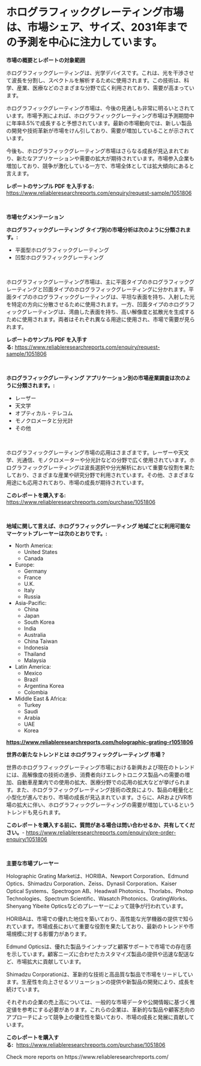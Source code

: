 <p><h1>ホログラフィックグレーティング市場は、市場シェア、サイズ、2031年までの予測を中心に注力しています。</h1></p><p><strong>市場の概要とレポートの対象範囲</strong></p>
<p><p>ホログラフィックグレーティングは、光学デバイスです。これは、光を干渉させて波長を分割し、スペクトルを解析するために使用されます。この技術は、科学、産業、医療などのさまざまな分野で広く利用されており、需要が高まっています。</p><p>ホログラフィックグレーティング市場は、今後の見通しも非常に明るいとされています。市場予測によれば、ホログラフィックグレーティング市場は予測期間中に年率8.5%で成長すると予想されています。最新の市場動向では、新しい製品の開発や技術革新が市場をけん引しており、需要が増加していることが示されています。</p><p>今後も、ホログラフィックグレーティング市場はさらなる成長が見込まれており、新たなアプリケーションや需要の拡大が期待されています。市場参入企業も増加しており、競争が激化している一方で、市場全体としては拡大傾向にあると言えます。</p></p>
<p><strong>レポートのサンプル PDF を入手する:</strong> <a href="https://www.reliableresearchreports.com/enquiry/request-sample/1051806">https://www.reliableresearchreports.com/enquiry/request-sample/1051806</a></p>
<p>&nbsp;</p>
<p><strong>市場セグメンテーション</strong></p>
<p><strong>ホログラフィックグレーティング タイプ別の市場分析は次のように分類されます。:</strong></p>
<p><ul><li>平面型ホログラフィックグレーティング</li><li>凹型ホログラフィックグレーティング</li></ul></p>
<p>&nbsp;</p>
<p><p>ホログラフィックグレーティング市場は、主に平面タイプのホログラフィックグレーティングと凹面タイプのホログラフィックグレーティングに分かれます。平面タイプのホログラフィックグレーティングは、平坦な表面を持ち、入射した光を特定の方向に分散させるために使用されます。一方、凹面タイプのホログラフィックグレーティングは、湾曲した表面を持ち、高い解像度と拡散光を生成するために使用されます。両者はそれぞれ異なる用途に使用され、市場で需要が見られます。</p></p>
<p><strong>レポートのサンプル PDF を入手する:</strong>&nbsp;<a href="https://www.reliableresearchreports.com/enquiry/request-sample/1051806">https://www.reliableresearchreports.com/enquiry/request-sample/1051806</a></p>
<p>&nbsp;</p>
<p><strong> ホログラフィックグレーティング アプリケーション別の市場産業調査は次のように分類されます。:</strong></p>
<p><ul><li>レーザー</li><li>天文学</li><li>オプティカル・テレコム</li><li>モノクロメータと分光計</li><li>その他</li></ul></p>
<p>&nbsp;</p>
<p><p>ホログラフィックグレーティング市場の応用はさまざまです。レーザーや天文学、光通信、モノクロメーターや分光計などの分野で広く使用されています。ホログラフィックグレーティングは波長選択や分光解析において重要な役割を果たしており、さまざまな産業や研究分野で利用されています。その他、さまざまな用途にも応用されており、市場の成長が期待されています。</p></p>
<p><strong>このレポートを購入する:</strong>&nbsp; <a href="https://www.reliableresearchreports.com/purchase/1051806">https://www.reliableresearchreports.com/purchase/1051806</a></p>
<p>&nbsp;</p>
<p><strong>地域に関して言えば、ホログラフィックグレーティング 地域ごとに利用可能なマーケットプレーヤーは次のとおりです。:</strong></p>
<p><ul>
    <li>
        North America:
        <ul>
            <li>United States</li>
            <li>Canada</li>
        </ul>
    </li>
    <li>
        Europe:
        <ul>
            <li>Germany</li>
            <li>France</li>
            <li>U.K.</li>
            <li>Italy</li>
            <li>Russia</li>
        </ul>
    </li>
    <li>
        Asia-Pacific:
        <ul>
            <li>China</li>
            <li>Japan</li>
            <li>South Korea</li>
            <li>India</li>
            <li>Australia</li>
            <li>China Taiwan</li>
            <li>Indonesia</li>
            <li>Thailand</li>
            <li>Malaysia</li>
        </ul>
    </li>
    <li>
        Latin America:
        <ul>
            <li>Mexico</li>
            <li>Brazil</li>
            <li>Argentina Korea</li>
            <li>Colombia</li>
        </ul>
    </li>
    <li>
        Middle East & Africa:
        <ul>
            <li>Turkey</li>
            <li>Saudi</li>
            <li>Arabia</li>
            <li>UAE</li>
            <li>Korea</li>
        </ul>
    </li>
    </ul></p>
<p><strong><a href="https://www.reliableresearchreports.com/holographic-grating-r1051806">https://www.reliableresearchreports.com/holographic-grating-r1051806</a></strong>&nbsp;</p>
<p><strong>世界の新たなトレンドとは ホログラフィックグレーティング 市場？</strong></p>
<p><p>世界のホログラフィックグレーティング市場における新興および現在のトレンドには、高解像度の技術の進歩、消費者向けエレクトロニクス製品への需要の増加、自動車産業内での使用の拡大、医療分野での応用の拡大などが挙げられます。また、ホログラフィックグレーティング技術の改良により、製品の軽量化と小型化が進んでおり、市場の成長が見込まれています。さらに、ARおよびVR市場の拡大に伴い、ホログラフィックグレーティングの需要が増加しているというトレンドも見られます。</p></p>
<p><strong>このレポートを購入する前に、質問がある場合は問い合わせるか、共有してください。</strong>- <a href="https://www.reliableresearchreports.com/enquiry/pre-order-enquiry/1051806">https://www.reliableresearchreports.com/enquiry/pre-order-enquiry/1051806</a></p>
<p>&nbsp;</p>
<p><strong>主要な市場プレーヤー</strong></p>
<p><p>Holographic Grating Marketは、HORIBA、Newport Corporation、Edmund Optics、Shimadzu Corporation、Zeiss、Dynasil Corporation、Kaiser Optical Systems、Spectrogon AB、Headwall Photonics、Thorlabs、Photop Technologies、Spectrum Scientific、Wasatch Photonics、GratingWorks、Shenyang Yibeite Opticsなどのプレーヤーによって競争が行われています。</p><p>HORIBAは、市場での優れた地位を築いており、高性能な光学機器の提供で知られています。市場成長において重要な役割を果たしており、最新のトレンドや市場規模に対する影響力があります。</p><p>Edmund Opticsは、優れた製品ラインナップと顧客サポートで市場での存在感を示しています。顧客ニーズに合わせたカスタマイズ製品の提供や迅速な配送など、市場拡大に貢献しています。</p><p>Shimadzu Corporationは、革新的な技術と高品質な製品で市場をリードしています。生産性を向上させるソリューションの提供や新製品の開発により、成長を続けています。</p><p>それぞれの企業の売上高については、一般的な市場データや公開情報に基づく推定値を参考にする必要があります。これらの企業は、革新的な製品や顧客志向のアプローチによって競争上の優位性を築いており、市場の成長と発展に貢献しています。</p></p>
<p><strong>このレポートを購入する:</strong>&nbsp;&nbsp;<a href="https://www.reliableresearchreports.com/purchase/1051806">https://www.reliableresearchreports.com/purchase/1051806</a></p>
<p>Check more reports on https://www.reliableresearchreports.com/</p>